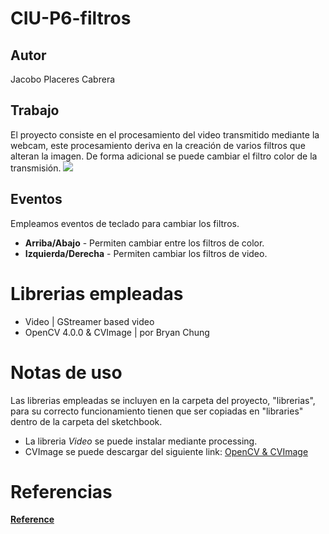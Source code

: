 # CIU-P6-filtros
## Autor
Jacobo Placeres Cabrera

## Trabajo
El proyecto consiste en el procesamiento del video transmitido mediante la webcam, este procesamiento deriva en la creación de varios filtros que alteran la imagen. De forma adicional se puede cambiar el filtro color de la transmisión.
![](p6.gif)

## Eventos
Empleamos eventos de teclado para cambiar los filtros.

*   **Arriba/Abajo**      - Permiten cambiar entre los filtros de color.
*   **Izquierda/Derecha** - Permiten cambiar los filtros de video.

# Librerias empleadas
* Video | GStreamer based video
* OpenCV 4.0.0 & CVImage | por Bryan Chung

# Notas de uso
  Las librerias empleadas se incluyen en la carpeta del proyecto, "librerias", para su correcto funcionamiento tienen que ser copiadas en "libraries" dentro de la carpeta del sketchbook.
* La libreria *Video* se puede instalar mediante processing.
* CVImage se puede descargar del siguiente link: [OpenCV & CVImage](http://www.magicandlove.com/blog/2018/11/22/opencv-4-0-0-java-built-and-cvimage-library/)

# Referencias
**[Reference](https://processing.org/reference)**
